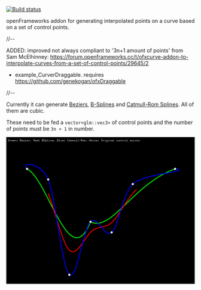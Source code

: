 [![Build status](https://travis-ci.org/sourya-sen/ofxCurve.svg?branch=master)](https://travis-ci.org/sourya-sen/ofxCurve)

openFrameworks addon for generating interpolated points on a curve based on a set of control points.

//--

ADDED: 
improved not always compliant to '3n+1 amount of points' from Sam McElhinney:
https://forum.openframeworks.cc/t/ofxcurve-addon-to-interpolate-curves-from-a-set-of-control-points/29645/2

+ example_CurverDraggable. 
requires https://github.com/genekogan/ofxDraggable

//--

Currently it can generate [Beziers](https://en.wikipedia.org/wiki/Bézier_curve), [B-Splines](https://en.wikipedia.org/wiki/B-spline) and [Catmull-Rom Splines](https://en.wikipedia.org/wiki/Centripetal_Catmull–Rom_spline). All of them are cubic.

These need to be fed a `vector<glm::vec3>` of control points and the number of points must be `3n + 1` in number.

![ofxCurve](screenshots/ofxCurve.png)
